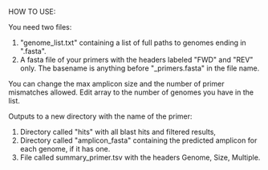 HOW TO USE:

You need two files:
1) "genome_list.txt" containing a list of full paths to genomes ending in ".fasta".
2) A fasta file of your primers with the headers labeled "FWD" and "REV" only. The basename is anything before "_primers.fasta" in the file name.

You can change the max amplicon size and the number of primer mismatches allowed. Edit array to the number of genomes you have in the list.

Outputs to a new directory with the name of the primer:
1) Directory called "hits" with all blast hits and filtered results,
2) Directory called "amplicon_fasta" containing the predicted amplicon for each genome, if it has one.
3) File called summary_primer.tsv with the headers Genome, Size, Multiple.
